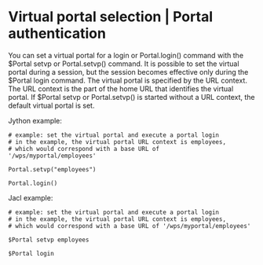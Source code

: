 # Virtual portal selection \| Portal authentication

You can set a virtual portal for a login or Portal.login\(\) command with the $Portal setvp or Portal.setvp\(\) command. It is possible to set the virtual portal during a session, but the session becomes effective only during the $Portal login command. The virtual portal is specified by the URL context. The URL context is the part of the home URL that identifies the virtual portal. If $Portal setvp or Portal.setvp\(\) is started without a URL context, the default virtual portal is set.

Jython example:

```
# example: set the virtual portal and execute a portal login
# in the example, the virtual portal URL context is employees,
# which would correspond with a base URL of
'/wps/myportal/employees'

Portal.setvp("employees")

Portal.login()
```

Jacl example:

```
# example: set the virtual portal and execute a portal login
# in the example, the virtual portal URL context is employees,
# which would correspond with a base URL of '/wps/myportal/employees'

$Portal setvp employees

$Portal login
```


